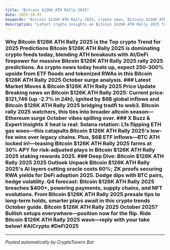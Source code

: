 ```yaml
---
title: "Bitcoin $126K ATH Rally 2025"
date: 2025-10-07
keywords: "Bitcoin $126K ATH Rally 2025, crypto news, Bitcoin $126K ATH Rally 2025 2025, AI trends"
description: "Latest crypto insights on Bitcoin $126K ATH Rally 2025 for 2025"
---
```


<!-- Google tag (gtag.js) -->
<script async src="https://www.googletagmanager.com/gtag/js?id=G-DM704YJT90"></script>
<script>
  window.dataLayer = window.dataLayer || [];
  function gtag(){{dataLayer.push(arguments);}}
  gtag('js', new Date());
  gtag('config', 'G-DM704YJT90');
</script>

### Why Bitcoin $126K ATH Rally 2025 is the Top crypto Trend for 2025 Predictions Bitcoin $126K ATH Rally 2025 is dominating crypto feeds today, blending ATH breakouts with AI/DeFi firepower for massive Bitcoin $126K ATH Rally 2025 rally 2025 predictions. As crypto news today heats up, expect 250-300% upside from ETF floods and tokenized RWAs in this Bitcoin $126K ATH Rally 2025 October surge analysis. ### Latest Market Moves & Bitcoin $126K ATH Rally 2025 Price Update Breaking news on Bitcoin $126K ATH Rally 2025: Current price: $121,746 (up -2.7% in 24h), ignited by $6B global inflows and Bitcoin $126K ATH Rally 2025 bridging tradfi to web3. Bitcoin rally 2025 watchers, this ties into broader altcoin season—Ethereum surge October vibes spilling over. ### X Buzz & Expert Insights X heat is real: Solana rotation: L1s flipping ETH gas woes—this catapults Bitcoin $126K ATH Rally 2025's low-fee wins over legacy chains. Plus, $6B ETF inflows—BTC ATH locked in!—teasing Bitcoin $126K ATH Rally 2025 farms at 30% APY for risk-adjusted plays in Bitcoin $126K ATH Rally 2025 staking rewards 2025. ### Deep Dive: Bitcoin $126K ATH Rally 2025 2025 Outlook Unpack Bitcoin $126K ATH Rally 2025's AI layers cutting oracle costs 60%; ZK proofs securing RWA yields for DeFi adoption 2025. Dodge dips with BTC pairs, hedge volatility. Q4 forecast: Bitcoin $126K ATH Rally 2025 breaches $400+, powering payments, supply chains, and NFT evolutions. From Bitcoin $126K ATH Rally 2025 presale tips to long-term holds, smarter plays await in this crypto trends October guide. Bitcoin $126K ATH Rally 2025 October 2025? Bullish setups everywhere—position now for the flip. Ride Bitcoin $126K ATH Rally 2025 wave—reply with your take below! #AICrypto #DeFi2025

<ins class="adsense" data-ad-client="ca-pub-YOUR_ADSENSE_ID" data-ad-slot="YOUR_AD_SLOT" data-ad-format="auto" style="display:block"></ins>
<script>(adsbygoogle = window.adsbygoogle || []).push({{}});</script>

---
*Posted automatically by CryptoTavern Bot*